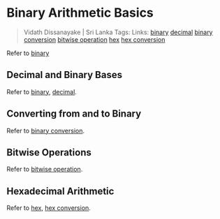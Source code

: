 # Binary Arithmetic Basics

> Vidath Dissanayake | Sri Lanka
> Tags:
> Links: [binary](../../../../../general/encoding%20and%20decoding/binary/binary.md) [decimal](../../../../../general/encoding%20and%20decoding/decimal/decimal.md) [binary conversion](../../../../../general/encoding%20and%20decoding/binary/binary%20conversion.md) [bitwise operation](../../../../../general/arithmetic/bitwise/bitwise%20operation.md) [hex](../../../../../general/encoding%20and%20decoding/hex/hex.md) [hex conversion](../../../../../general/encoding%20and%20decoding/hex/hex%20conversion.md)

Refer to [binary](../../../../../general/encoding%20and%20decoding/binary/binary.md)

## Decimal and Binary Bases

Refer to [binary](../../../../../general/encoding%20and%20decoding/binary/binary.md), [decimal](../../../../../general/encoding%20and%20decoding/decimal/decimal.md).

## Converting from and to Binary

Refer to [binary conversion](../../../../../general/encoding%20and%20decoding/binary/binary%20conversion.md).

## Bitwise Operations

Refer to [bitwise operation](../../../../../general/arithmetic/bitwise/bitwise%20operation.md).

## Hexadecimal Arithmetic

Refer to [hex](../../../../../general/encoding%20and%20decoding/hex/hex.md), [hex conversion](../../../../../general/encoding%20and%20decoding/hex/hex%20conversion.md).